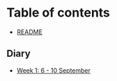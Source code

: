 # Table of contents

* [README](README.md)

## Diary

* [Week 1: 6 - 10 September](diary/week-1-6-10-september.md)

